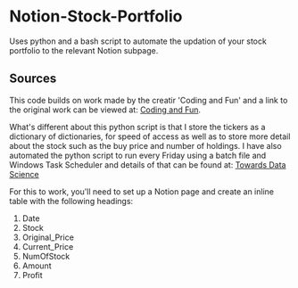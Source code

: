 # Notion-Stock-Portfolio
Uses python and a bash script to automate the updation of your stock portfolio to the relevant Notion subpage.

## Sources
This code builds on work made by the creatir 'Coding and Fun' and a link to the original work can be viewed at: <a href="https://codingandfun.com/creating-a-portfolio-tracker-in-notion-with-python/">Coding and Fun</a>. 

What's different about this python script is that I store the tickers as a dictionary of dictionaries, for speed of access as well as to store more detail about the stock such as the buy price and number of holdings. I have also automated the python script to run every Friday using a batch file and Windows Task Scheduler and details of that can be found at: 
<a href="https://towardsdatascience.com/automate-your-python-scripts-with-task-scheduler-661d0a40b279">Towards Data Science</a>

For this to work, you'll need to set up a Notion page and create an inline table with the following headings:

<ol>
  <li>Date</li>
  <li>Stock</li>
  <li>Original_Price</li>
  <li>Current_Price</li>
  <li>NumOfStock</li>
  <li>Amount</li>
  <li>Profit</li>
 </ol>
